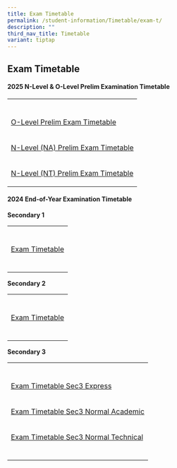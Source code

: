 ```yaml
---
title: Exam Timetable
permalink: /student-information/Timetable/exam-t/
description: ""
third_nav_title: Timetable
variant: tiptap
---
```

<h2>Exam Timetable</h2>
<h4>2025 N-Level &amp; O-Level Prelim Examination Timetable</h4>
<table style="minWidth: 25px">
<colgroup>
<col>
</colgroup>
<tbody>
<tr>
<th rowspan="1" colspan="1">
<p></p>
</th>
</tr>
<tr>
<td rowspan="1" colspan="1">
<p><a href="/files/TT/2025 SEM2/2025_O_PRELIM.pdf" rel="noopener nofollow" target="_blank">O-Level Prelim Exam Timetable</a>
</p>
</td>
</tr>
<tr>
<td rowspan="1" colspan="1">
<p><a href="/files/TT/2025 SEM2/2025_NA_PRELIM.pdf" rel="noopener nofollow" target="_blank">N-Level (NA) Prelim Exam Timetable</a>
</p>
</td>
</tr>
<tr>
<td rowspan="1" colspan="1">
<p><a href="/files/TT/2025 SEM2/2025_NT_PRELIM.pdf" rel="noopener nofollow" target="_blank">N-Level (NT) Prelim Exam Timetable</a>
</p>
</td>
</tr>
</tbody>
</table>
<p></p>
<h4>2024 End-of-Year Examination Timetable</h4>
<p><strong>Secondary 1</strong>
</p>
<table style="minWidth: 25px">
<colgroup>
<col>
</colgroup>
<tbody>
<tr>
<th rowspan="1" colspan="1">
<p></p>
</th>
</tr>
<tr>
<td rowspan="1" colspan="1">
<p><a href="/files/EXAM/EOY_Timetable_Sec_1_2024.pdf" rel="noopener noreferrer nofollow" target="_blank">Exam Timetable</a>
</p>
</td>
</tr>
<tr>
<td rowspan="1" colspan="1">
<p></p>
</td>
</tr>
</tbody>
</table>
<p><strong>Secondary 2</strong>
</p>
<table style="minWidth: 25px">
<colgroup>
<col>
</colgroup>
<tbody>
<tr>
<th rowspan="1" colspan="1">
<p></p>
</th>
</tr>
<tr>
<td rowspan="1" colspan="1">
<p><a href="/files/EXAM/EOY_Timetable_Sec_2_2024.pdf" rel="noopener noreferrer nofollow" target="_blank">Exam Timetable</a>
</p>
</td>
</tr>
<tr>
<td rowspan="1" colspan="1">
<p></p>
</td>
</tr>
</tbody>
</table>
<p><strong>Secondary 3</strong>
</p>
<table style="minWidth: 25px">
<colgroup>
<col>
</colgroup>
<tbody>
<tr>
<th rowspan="1" colspan="1">
<p></p>
</th>
</tr>
<tr>
<td rowspan="1" colspan="1">
<p><a href="/files/EXAM/EOY_Timetable_3Exp_2024.pdf" rel="noopener noreferrer nofollow" target="_blank">Exam Timetable Sec3 Express</a>
</p>
</td>
</tr>
<tr>
<td rowspan="1" colspan="1">
<p><a href="/files/EXAM/EOY_Timetable_3NA_2024.pdf" rel="noopener noreferrer nofollow" target="_blank">Exam Timetable Sec3 Normal Academic</a>
</p>
</td>
</tr>
<tr>
<td rowspan="1" colspan="1">
<p><a href="/files/EXAM/EOY_Timetable_3NT_2024.pdf" rel="noopener noreferrer nofollow" target="_blank">Exam Timetable Sec3 Normal Technical</a>
</p>
</td>
</tr>
<tr>
<td rowspan="1" colspan="1">
<p></p>
</td>
</tr>
</tbody>
</table>
<h4></h4>
<p></p>